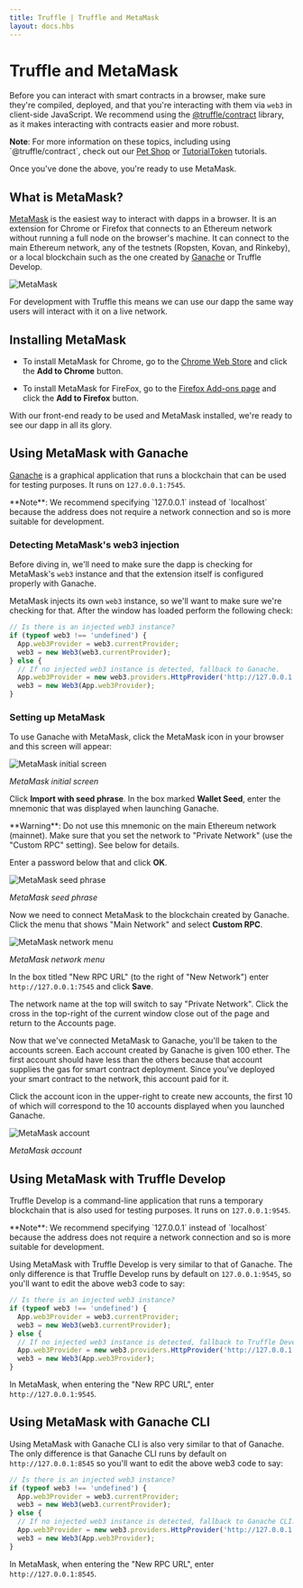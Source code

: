 ```yaml
---
title: Truffle | Truffle and MetaMask
layout: docs.hbs
---
```

# Truffle and MetaMask

Before you can interact with smart contracts in a browser, make sure they're compiled, deployed, and that you're interacting with them via `web3` in client-side JavaScript. We recommend using the [@truffle/contract](https://github.com/trufflesuite/truffle/tree/master/packages/contract) library, as it makes interacting with contracts easier and more robust.

<p class="alert alert-info">
<strong>Note</strong>: For more information on these topics, including using `@truffle/contract`, check out our <a href="/tutorials/pet-shop">Pet Shop</a> or <a href="/tutorials/robust-smart-contracts-with-openzeppelin">TutorialToken</a> tutorials.
</p>

Once you've done the above, you're ready to use MetaMask.

## What is MetaMask?

[MetaMask](https://metamask.io/) is the easiest way to interact with dapps in a browser. It is an extension for Chrome or Firefox that connects to an Ethereum network without running a full node on the browser's machine. It can connect to the main Ethereum network, any of the testnets (Ropsten, Kovan, and Rinkeby), or a local blockchain such as the one created by [Ganache](/ganache) or Truffle Develop.

![MetaMask](/img/docs/truffle/truffle-with-metamask/metamask.png)

For development with Truffle this means we can use our dapp the same way users will interact with it on a live network.

## Installing MetaMask

* To install MetaMask for Chrome, go to the [Chrome Web Store](https://chrome.google.com/webstore/detail/metamask/nkbihfbeogaeaoehlefnkodbefgpgknn) and click the **Add to Chrome** button.

* To install MetaMask for FireFox, go to the [Firefox Add-ons page](https://addons.mozilla.org/en-US/firefox/addon/ether-metamask/) and click the **Add to Firefox** button.

With our front-end ready to be used and MetaMask installed, we're ready to see our dapp in all its glory.

## Using MetaMask with Ganache

[Ganache](/ganache) is a graphical application that runs a blockchain that can be used for testing purposes. It runs on `127.0.0.1:7545`.

<p class="alert alert-info">
**Note**: We recommend specifying `127.0.0.1` instead of `localhost` because the address does not require a network connection and so is more suitable for development.
</p>

### Detecting MetaMask's web3 injection

Before diving in, we'll need to make sure the dapp is checking for MetaMask's `web3` instance and that the extension itself is configured properly with Ganache.

MetaMask injects its own `web3` instance, so we'll want to make sure we're checking for that. After the window has loaded perform the following check:

```javascript
// Is there is an injected web3 instance?
if (typeof web3 !== 'undefined') {
  App.web3Provider = web3.currentProvider;
  web3 = new Web3(web3.currentProvider);
} else {
  // If no injected web3 instance is detected, fallback to Ganache.
  App.web3Provider = new web3.providers.HttpProvider('http://127.0.0.1:7545');
  web3 = new Web3(App.web3Provider);
}
```

### Setting up MetaMask

To use Ganache with MetaMask, click the MetaMask icon in your browser and this screen will appear:

![MetaMask initial screen](/img/docs/truffle/truffle-with-metamask/metamask-create-password.png)

*MetaMask initial screen*

Click **Import with seed phrase**. In the box marked **Wallet Seed**, enter the mnemonic that was displayed when launching Ganache.

<p class="alert alert-danger">
**Warning**: Do not use this mnemonic on the main Ethereum network (mainnet). Make sure that you set the network to "Private Network" (use the "Custom RPC" setting). See below for details.
</p>

Enter a password below that and click **OK**.

![MetaMask seed phrase](/img/docs/truffle/truffle-with-metamask/metamask-seed-phrase.png)

*MetaMask seed phrase*

Now we need to connect MetaMask to the blockchain created by Ganache. Click the menu that shows "Main Network" and select **Custom RPC**.

![MetaMask network menu](/img/docs/truffle/truffle-with-metamask/metamask-select-network.png)

*MetaMask network menu*

In the box titled "New RPC URL" (to the right of "New Network") enter `http://127.0.0.1:7545` and click **Save**.

<!--Add image from pet shop tutorial when updated for Ganache -->

The network name at the top will switch to say "Private Network". Click the cross in the top-right of the current window close out of the page and return to the Accounts page.

Now that we've connected MetaMask to Ganache, you'll be taken to the accounts screen. Each account created by Ganache is given 100 ether. The first account should have less than the others because that account supplies the gas for smart contract deployment. Since you've deployed your smart contract to the network, this account paid for it.

Click the account icon in the upper-right to create new accounts, the first 10 of which will correspond to the 10 accounts displayed when you launched Ganache.

![MetaMask account](/img/docs/truffle/truffle-with-metamask/metamask-account1.png)

*MetaMask account*

## Using MetaMask with Truffle Develop

Truffle Develop is a command-line application that runs a temporary blockchain that is also used for testing purposes. It runs on `127.0.0.1:9545`.

<p class="alert alert-info">
**Note**: We recommend specifying `127.0.0.1` instead of `localhost` because the address does not require a network connection and so is more suitable for development.
</p>

Using MetaMask with Truffle Develop is very similar to that of Ganache. The only difference is that Truffle Develop runs by default on `127.0.0.1:9545`, so you'll want to edit the above web3 code to say:

  ```javascript
  // Is there is an injected web3 instance?
  if (typeof web3 !== 'undefined') {
    App.web3Provider = web3.currentProvider;
    web3 = new Web3(web3.currentProvider);
  } else {
    // If no injected web3 instance is detected, fallback to Truffle Develop.
    App.web3Provider = new web3.providers.HttpProvider('http://127.0.0.1:9545');
    web3 = new Web3(App.web3Provider);
  }
  ```

In MetaMask, when entering the "New RPC URL", enter `http://127.0.0.1:9545`.

## Using MetaMask with Ganache CLI

Using MetaMask with Ganache CLI is also very similar to that of Ganache. The only difference is that Ganache CLI runs by default on `http://127.0.0.1:8545` so you'll want to edit the above web3 code to say:

  ```javascript
  // Is there is an injected web3 instance?
  if (typeof web3 !== 'undefined') {
    App.web3Provider = web3.currentProvider;
    web3 = new Web3(web3.currentProvider);
  } else {
    // If no injected web3 instance is detected, fallback to Ganache CLI.
    App.web3Provider = new web3.providers.HttpProvider('http://127.0.0.1:8545');
    web3 = new Web3(App.web3Provider);
  }
  ```

In MetaMask, when entering the "New RPC URL", enter `http://127.0.0.1:8545`.
